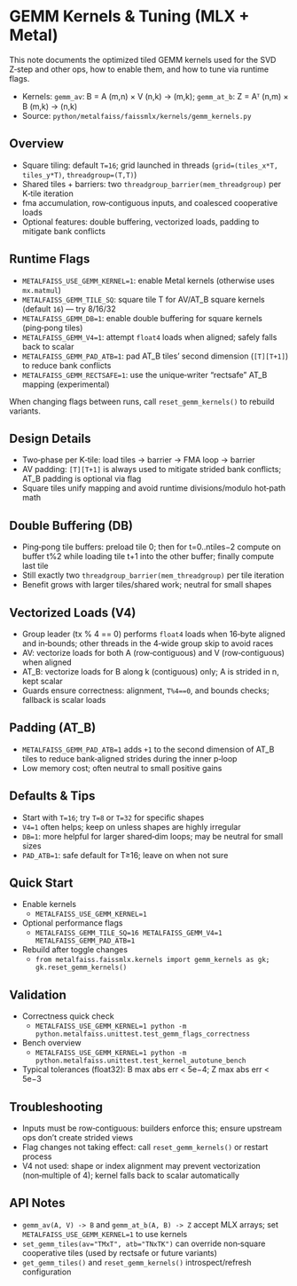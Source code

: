 # GEMM Kernels & Tuning (MLX + Metal)

This note documents the optimized tiled GEMM kernels used for the SVD Z‑step and other ops, how to enable them, and how to tune via runtime flags.

- Kernels: `gemm_av`: B = A (m,n) × V (n,k) → (m,k); `gemm_at_b`: Z = Aᵀ (n,m) × B (m,k) → (n,k)
- Source: `python/metalfaiss/faissmlx/kernels/gemm_kernels.py`

## Overview

- Square tiling: default `T=16`; grid launched in threads (`grid=(tiles_x*T, tiles_y*T)`, `threadgroup=(T,T)`)
- Shared tiles + barriers: two `threadgroup_barrier(mem_threadgroup)` per K‑tile iteration
- fma accumulation, row‑contiguous inputs, and coalesced cooperative loads
- Optional features: double buffering, vectorized loads, padding to mitigate bank conflicts

## Runtime Flags

- `METALFAISS_USE_GEMM_KERNEL=1`: enable Metal kernels (otherwise uses `mx.matmul`)
- `METALFAISS_GEMM_TILE_SQ`: square tile T for AV/AT_B square kernels (default `16`) — try 8/16/32
- `METALFAISS_GEMM_DB=1`: enable double buffering for square kernels (ping‑pong tiles)
- `METALFAISS_GEMM_V4=1`: attempt `float4` loads when aligned; safely falls back to scalar
- `METALFAISS_GEMM_PAD_ATB=1`: pad AT_B tiles’ second dimension (`[T][T+1]`) to reduce bank conflicts
- `METALFAISS_GEMM_RECTSAFE=1`: use the unique‑writer “rectsafe” AT_B mapping (experimental)

When changing flags between runs, call `reset_gemm_kernels()` to rebuild variants.

## Design Details

- Two‑phase per K‑tile: load tiles → barrier → FMA loop → barrier
- AV padding: `[T][T+1]` is always used to mitigate strided bank conflicts; AT_B padding is optional via flag
- Square tiles unify mapping and avoid runtime divisions/modulo hot‑path math

## Double Buffering (DB)

- Ping‑pong tile buffers: preload tile 0; then for t=0..ntiles−2 compute on buffer t%2 while loading tile t+1 into the other buffer; finally compute last tile
- Still exactly two `threadgroup_barrier(mem_threadgroup)` per tile iteration
- Benefit grows with larger tiles/shared work; neutral for small shapes

## Vectorized Loads (V4)

- Group leader (tx % 4 == 0) performs `float4` loads when 16‑byte aligned and in‑bounds; other threads in the 4‑wide group skip to avoid races
- AV: vectorize loads for both A (row‑contiguous) and V (row‑contiguous) when aligned
- AT_B: vectorize loads for B along k (contiguous) only; A is strided in n, kept scalar
- Guards ensure correctness: alignment, `T%4==0`, and bounds checks; fallback is scalar loads

## Padding (AT_B)

- `METALFAISS_GEMM_PAD_ATB=1` adds `+1` to the second dimension of AT_B tiles to reduce bank‑aligned strides during the inner p‑loop
- Low memory cost; often neutral to small positive gains

## Defaults & Tips

- Start with `T=16`; try `T=8` or `T=32` for specific shapes
- `V4=1` often helps; keep on unless shapes are highly irregular
- `DB=1`: more helpful for larger shared‑dim loops; may be neutral for small sizes
- `PAD_ATB=1`: safe default for T≥16; leave on when not sure

## Quick Start

- Enable kernels
  - `METALFAISS_USE_GEMM_KERNEL=1`
- Optional performance flags
  - `METALFAISS_GEMM_TILE_SQ=16 METALFAISS_GEMM_V4=1 METALFAISS_GEMM_PAD_ATB=1`
- Rebuild after toggle changes
  - `from metalfaiss.faissmlx.kernels import gemm_kernels as gk; gk.reset_gemm_kernels()`

## Validation

- Correctness quick check
  - `METALFAISS_USE_GEMM_KERNEL=1 python -m python.metalfaiss.unittest.test_gemm_flags_correctness`
- Bench overview
  - `METALFAISS_USE_GEMM_KERNEL=1 python -m python.metalfaiss.unittest.test_kernel_autotune_bench`
- Typical tolerances (float32): B max abs err < 5e−4; Z max abs err < 5e−3

## Troubleshooting

- Inputs must be row‑contiguous: builders enforce this; ensure upstream ops don’t create strided views
- Flag changes not taking effect: call `reset_gemm_kernels()` or restart process
- V4 not used: shape or index alignment may prevent vectorization (non‑multiple of 4); kernel falls back to scalar automatically

## API Notes

- `gemm_av(A, V) -> B` and `gemm_at_b(A, B) -> Z` accept MLX arrays; set `METALFAISS_USE_GEMM_KERNEL=1` to use kernels
- `set_gemm_tiles(av="TMxT", atb="TNxTK")` can override non‑square cooperative tiles (used by rectsafe or future variants)
- `get_gemm_tiles()` and `reset_gemm_kernels()` introspect/refresh configuration
